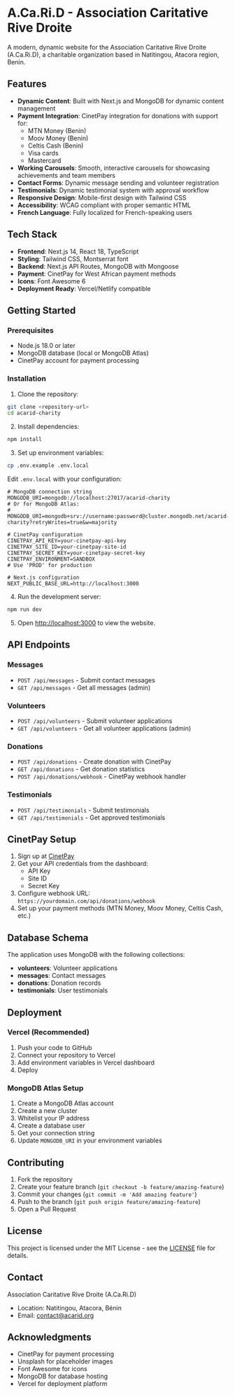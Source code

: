# A.Ca.Ri.D - Association Caritative Rive Droite

A modern, dynamic website for the Association Caritative Rive Droite (A.Ca.Ri.D), a charitable organization based in Natitingou, Atacora region, Benin.

## Features

- **Dynamic Content**: Built with Next.js and MongoDB for dynamic content management
- **Payment Integration**: CinetPay integration for donations with support for:
  - MTN Money (Benin)
  - Moov Money (Benin)
  - Celtis Cash (Benin)
  - Visa cards
  - Mastercard
- **Working Carousels**: Smooth, interactive carousels for showcasing achievements and team members
- **Contact Forms**: Dynamic message sending and volunteer registration
- **Testimonials**: Dynamic testimonial system with approval workflow
- **Responsive Design**: Mobile-first design with Tailwind CSS
- **Accessibility**: WCAG compliant with proper semantic HTML
- **French Language**: Fully localized for French-speaking users

## Tech Stack

- **Frontend**: Next.js 14, React 18, TypeScript
- **Styling**: Tailwind CSS, Montserrat font
- **Backend**: Next.js API Routes, MongoDB with Mongoose
- **Payment**: CinetPay for West African payment methods
- **Icons**: Font Awesome 6
- **Deployment Ready**: Vercel/Netlify compatible

## Getting Started

### Prerequisites

- Node.js 18.0 or later
- MongoDB database (local or MongoDB Atlas)
- CinetPay account for payment processing

### Installation

1. Clone the repository:
```bash
git clone <repository-url>
cd acarid-charity
```

2. Install dependencies:
```bash
npm install
```

3. Set up environment variables:
```bash
cp .env.example .env.local
```

Edit `.env.local` with your configuration:
```env
# MongoDB connection string
MONGODB_URI=mongodb://localhost:27017/acarid-charity
# Or for MongoDB Atlas:
# MONGODB_URI=mongodb+srv://username:password@cluster.mongodb.net/acarid-charity?retryWrites=true&w=majority

# CinetPay configuration
CINETPAY_API_KEY=your-cinetpay-api-key
CINETPAY_SITE_ID=your-cinetpay-site-id
CINETPAY_SECRET_KEY=your-cinetpay-secret-key
CINETPAY_ENVIRONMENT=SANDBOX
# Use 'PROD' for production

# Next.js configuration
NEXT_PUBLIC_BASE_URL=http://localhost:3000
```

4. Run the development server:
```bash
npm run dev
```

5. Open [http://localhost:3000](http://localhost:3000) to view the website.

## API Endpoints

### Messages
- `POST /api/messages` - Submit contact messages
- `GET /api/messages` - Get all messages (admin)

### Volunteers
- `POST /api/volunteers` - Submit volunteer applications
- `GET /api/volunteers` - Get all volunteer applications (admin)

### Donations
- `POST /api/donations` - Create donation with CinetPay
- `GET /api/donations` - Get donation statistics
- `POST /api/donations/webhook` - CinetPay webhook handler

### Testimonials
- `POST /api/testimonials` - Submit testimonials
- `GET /api/testimonials` - Get approved testimonials

## CinetPay Setup

1. Sign up at [CinetPay](https://cinetpay.com)
2. Get your API credentials from the dashboard:
   - API Key
   - Site ID  
   - Secret Key
3. Configure webhook URL: `https://yourdomain.com/api/donations/webhook`
4. Set up your payment methods (MTN Money, Moov Money, Celtis Cash, etc.)

## Database Schema

The application uses MongoDB with the following collections:

- **volunteers**: Volunteer applications
- **messages**: Contact messages
- **donations**: Donation records
- **testimonials**: User testimonials

## Deployment

### Vercel (Recommended)

1. Push your code to GitHub
2. Connect your repository to Vercel
3. Add environment variables in Vercel dashboard
4. Deploy

### MongoDB Atlas Setup

1. Create a MongoDB Atlas account
2. Create a new cluster
3. Whitelist your IP address
4. Create a database user
5. Get your connection string
6. Update `MONGODB_URI` in your environment variables

## Contributing

1. Fork the repository
2. Create your feature branch (`git checkout -b feature/amazing-feature`)
3. Commit your changes (`git commit -m 'Add amazing feature'`)
4. Push to the branch (`git push origin feature/amazing-feature`)
5. Open a Pull Request

## License

This project is licensed under the MIT License - see the [LICENSE](LICENSE) file for details.

## Contact

Association Caritative Rive Droite (A.Ca.Ri.D)
- Location: Natitingou, Atacora, Bénin
- Email: contact@acarid.org

## Acknowledgments

- CinetPay for payment processing
- Unsplash for placeholder images
- Font Awesome for icons
- MongoDB for database hosting
- Vercel for deployment platform
